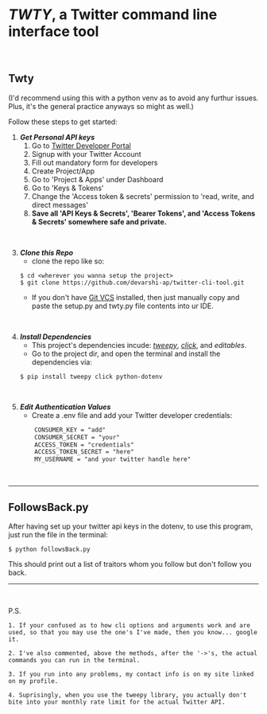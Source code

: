 # _TWTY_, a Twitter command line interface tool
<br>

## Twty
(I'd recommend using this with a python venv as to avoid any furthur issues. Plus, it's the general practice anyways so might as well.)

Follow these steps to get started:

1. **_Get Personal API keys_**
    1. Go to [Twitter Developer Portal](https://developer.twitter.com/en)
    2. Signup with your Twitter Account
    3. Fill out mandatory form for developers
    4. Create Project/App
    5. Go to 'Project & Apps' under Dashboard
    6. Go to 'Keys & Tokens'
    7. Change the 'Access token & secrets' permission to 'read, write, and direct messages'
    8. **Save all 'API Keys & Secrets', 'Bearer Tokens', and 'Access Tokens & Secrets' somewhere safe and private.**
<br>

3. **_Clone this Repo_**
    - clone the repo like so:
    ```
    $ cd <wherever you wanna setup the project>
    $ git clone https://github.com/devarshi-ap/twitter-cli-tool.git
    ```
    - If you don't have [Git VCS](https://git-scm.com) installed, then just manually copy and paste the setup.py and twty.py file contents into ur IDE.
<br>

4. **_Install Dependencies_**
    - This project's dependencies incude: [_tweepy_](https://www.tweepy.org), [_click_](https://click.palletsprojects.com/en/8.0.x/), and _editables_.
    - Go to the project dir, and open the terminal and install the dependencies via:
    ```
    $ pip install tweepy click python-dotenv
    ```
<br>

5. **_Edit Authentication Values_**
    - Create a .env file and add your Twitter developer credentials:
    ```txt
        CONSUMER_KEY = "add"
        CONSUMER_SECRET = "your"
        ACCESS_TOKEN = "credentials"
        ACCESS_TOKEN_SECRET = "here"
        MY_USERNAME = "and your twitter handle here" 
    ```
<br>

---
## FollowsBack.py
After having set up your twitter api keys in the dotenv, to use this program, just run the file in the terminal:
```
$ python followsBack.py
```
This should print out a list of traitors whom you follow but don't follow you back.

---

<br>

P.S.
    
    1. If your confused as to how cli options and arguments work and are used, so that you may use the one's I've made, then you know... google it.

    2. I've also commented, above the methods, after the '->'s, the actual commands you can run in the terminal.

    3. If you run into any problems, my contact info is on my site linked on my profile.
    
    4. Suprisingly, when you use the tweepy library, you actually don't bite into your monthly rate limit for the actual Twitter API.

